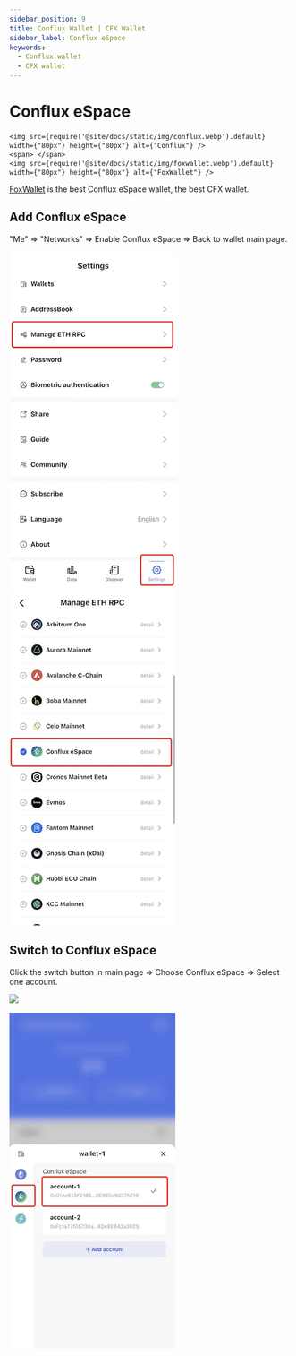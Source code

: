 ```yaml
---
sidebar_position: 9
title: Conflux Wallet | CFX Wallet
sidebar_label: Conflux eSpace
keywords:
  - Conflux wallet
  - CFX wallet
---
```


# Conflux eSpace
```mdx-code-block
<img src={require('@site/docs/static/img/conflux.webp').default} width={"80px"} height={"80px"} alt={"Conflux"} />
<span> </span>
<img src={require('@site/docs/static/img/foxwallet.webp').default} width={"80px"} height={"80px"} alt={"FoxWallet"} />
```
[FoxWallet](https://foxwallet.com) is the best Conflux eSpace wallet, the best CFX wallet.

## Add Conflux eSpace

"Me" => "Networks" => Enable Conflux eSpace => Back to wallet main page.

![](../img/manage-eth-rpc.webp)![](../img/add-conflux.webp)

## Switch to Conflux eSpace

Click the switch button in main page => Choose Conflux eSpace => Select one account.

<img src="/img/docs/switch-entrance.webp" width="320" />

![](../img/switch-conflux.webp)